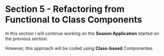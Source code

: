 # Section 5 - Refactoring from Functional to Class Components

In this section I will continue working on the **Season Application** started on the previous section.

However, this approach will be coded using **Class-based** Componentes.